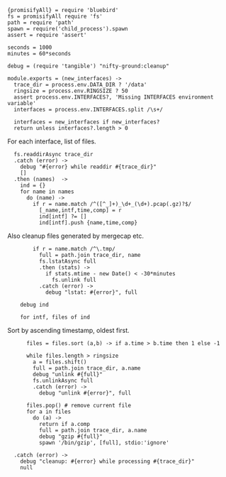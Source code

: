     {promisifyAll} = require 'bluebird'
    fs = promisifyAll require 'fs'
    path = require 'path'
    spawn = require('child_process').spawn
    assert = require 'assert'

    seconds = 1000
    minutes = 60*seconds

    debug = (require 'tangible') "nifty-ground:cleanup"

    module.exports = (new_interfaces) ->
      trace_dir = process.env.DATA_DIR ? '/data'
      ringsize = process.env.RINGSIZE ? 50
      assert process.env.INTERFACES?, 'Missing INTERFACES environment variable'
      interfaces = process.env.INTERFACES.split /\s+/

      interfaces = new_interfaces if new_interfaces?
      return unless interfaces?.length > 0

For each interface, list of files.

      fs.readdirAsync trace_dir
      .catch (error) ->
        debug "#{error} while readdir #{trace_dir}"
        []
      .then (names)  ->
        ind = {}
        for name in names
          do (name) ->
            if r = name.match /^([^_]+)_\d+_(\d+).pcap(.gz)?$/
              [_name,intf,time,comp] = r
              ind[intf] ?= []
              ind[intf].push {name,time,comp}

Also cleanup files generated by mergecap etc.

            if r = name.match /^\.tmp/
              full = path.join trace_dir, name
              fs.lstatAsync full
              .then (stats) ->
                if stats.mtime - new Date() < -30*minutes
                  fs.unlink full
              .catch (error) ->
                debug "lstat: #{error}", full

        debug ind

        for intf, files of ind

Sort by ascending timestamp, oldest first.

          files = files.sort (a,b) -> if a.time > b.time then 1 else -1

          while files.length > ringsize
            a = files.shift()
            full = path.join trace_dir, a.name
            debug "unlink #{full}"
            fs.unlinkAsync full
            .catch (error) ->
              debug "unlink #{error}", full

          files.pop() # remove current file
          for a in files
            do (a) ->
              return if a.comp
              full = path.join trace_dir, a.name
              debug "gzip #{full}"
              spawn '/bin/gzip', [full], stdio:'ignore'

      .catch (error) ->
        debug "cleanup: #{error} while processing #{trace_dir}"
        null

